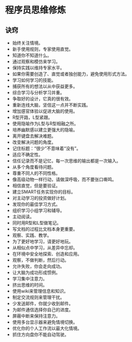 # 程序员思维修炼
## 诀窍
* 始终关注情境。
* 新手使用规则，专家使用直觉。
* 知道你不知道什么。
* 通过观察和模仿来学习。
* 保持实践以维持专家水平。
* 如果你需要创造了、直觉或者独创能力，避免使用形式方法。
* 学习如何学习的技能。
* 捕获所有的想法以从中获益更多。
* 综合学习与分析学习并重。
* 争取好的设计，它真的很有效。
* 重新连线大脑，坚信这一点并不断实践。
* 增加感官体验以促进大脑的使用。
* R型开路，L型紧跟。
* 使用隐喻作为L型与R型相融之所。
* 培养幽默感以建立更强大的隐喻。
* 离开键盘去解决难题。
* 改变解决问题的角度。
* 记住标题：“很少”不意味着“没有”。
* 适应不确定性。
* 信任记录而不是记忆，每一次思维的输出都是一次输入。
* 从多个角度看待问题。
* 尊重不同人的不同性格。
* 像高级动物一样行动，请做深呼吸，而不要张口嘶鸣。
* 相信直觉，但是要验证。
* 建立SMART任务实现你的目标。
* 对主动学习的投资做好计划。
* 发现你的最佳学习方式。
* 组织学习小组学习和辅导。
* 主动阅读。
* 同时用R型和L型做笔记。
* 写文档的过程比文档本身更重要。
* 观察、实践、教学。
* 为了更好地学习，请更好地玩。
* 从相似点中学习，从差异中忘却。
* 在环境中安全地探索、创造和应用。
* 观察，不做判断，然后行动。
* 允许失败，你会走向成功。
* 让大脑为成功形成惯例。
* 学习集中注意力。
* 挤出思维的时间。
* 使用wiki来管理信息和知识。
* 制定交流规则来管理干扰。
* 少发送邮件，你就少收到邮件。
* 为邮件通信选择你自己的进度。
* 屏蔽中断来保持注意力。
* 使用多台显示器来避免情境切换。
* 优化你的个人工作流以最大化情境。
* 抓住方向盘你不能自动驾驶。